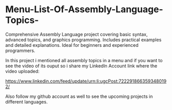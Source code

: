 # Menu-List-Of-Assembly-Language-Topics-
Comprehensive Assembly Language project covering basic syntax, advanced topics, and graphics programming. Includes practical examples and detailed explanations. Ideal for beginners and experienced programmers.

In this project i mentioned all assembly topics in a menu and if you want to see the video of its ouput so i share my Linkedln Account link where the video uploaded:

https://www.linkedin.com/feed/update/urn:li:ugcPost:7222918663593480192/


Also follow my github account as well to see the upcoming projects in different languages.
